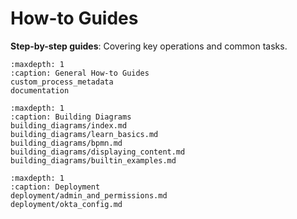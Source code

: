 # How-to Guides

**Step-by-step guides**: Covering key operations and common tasks.

```{toctree}
:maxdepth: 1
:caption: General How-to Guides
custom_process_metadata
documentation
```

```{toctree}
:maxdepth: 1
:caption: Building Diagrams
building_diagrams/index.md
building_diagrams/learn_basics.md
building_diagrams/bpmn.md
building_diagrams/displaying_content.md
building_diagrams/builtin_examples.md
```

```{toctree}
:maxdepth: 1
:caption: Deployment
deployment/admin_and_permissions.md
deployment/okta_config.md
```
